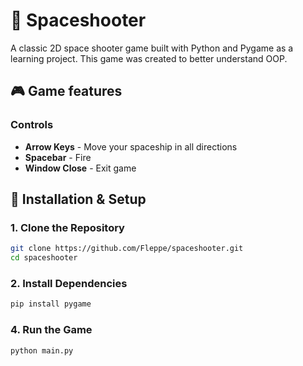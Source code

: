 # 🚀 Spaceshooter

A classic 2D space shooter game built with Python and Pygame as a learning project. This game was created to better understand OOP.

## 🎮 Game features

### Controls
- **Arrow Keys** - Move your spaceship in all directions
- **Spacebar** - Fire 
- **Window Close** - Exit game

## 🚀 Installation & Setup

### 1. Clone the Repository
```bash
git clone https://github.com/Fleppe/spaceshooter.git
cd spaceshooter
```

### 2. Install Dependencies
```bash
pip install pygame
```

### 4. Run the Game
```bash
python main.py
```
